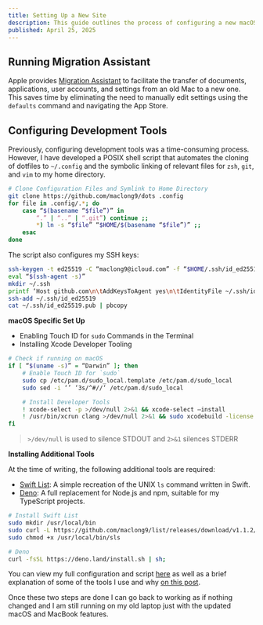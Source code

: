 ```yaml
---
title: Setting Up a New Site
description: This guide outlines the process of configuring a new macOS system.
published: April 25, 2025
---
```


## Running Migration Assistant

Apple provides [Migration Assistant](https://support.apple.com/en-us/102613) to facilitate the transfer of documents, applications, user accounts, and settings from an old Mac to a new one. This saves time by eliminating the need to manually edit settings using the `defaults` command and navigating the App Store.

## Configuring Development Tools

Previously, configuring development tools was a time-consuming process. However, I have developed a POSIX shell script that automates the cloning of dotfiles to `~/.config` and the symbolic linking of relevant files for `zsh`, `git`, and `vim` to my home directory.

```sh
# Clone Configuration Files and Symlink to Home Directory
git clone https://github.com/maclong9/dots .config
for file in .config/.*; do
	case “$(basename “$file”)” in
		“.” | “..” | “.git”) continue ;;
		*) ln -s “$file” “$HOME/$(basename “$file”)” ;;
	esac
done
```

The script also configures my SSH keys:

```sh
ssh-keygen -t ed25519 -C “maclong9@icloud.com” -f “$HOME/.ssh/id_ed25519” -N “”
eval “$(ssh-agent -s)”
mkdir ~/.ssh
printf ‘Host github.com\n\tAddKeysToAgent yes\n\tIdentityFile ~/.ssh/id_ed25519” > ~/.ssh/config
ssh-add ~/.ssh/id_ed25519
cat ~/.ssh/id_ed25519.pub | pbcopy
```

**macOS Specific Set Up**

* Enabling Touch ID for `sudo` Commands in the Terminal
* Installing Xcode Developer Tooling

```sh
# Check if running on macOS
if [ “$(uname -s)” = “Darwin” ]; then
    # Enable Touch ID for `sudo`
    sudo cp /etc/pam.d/sudo_local.template /etc/pam.d/sudo_local
    sudo sed -i ‘’ ‘3s/^#//‘ /etc/pam.d/sudo_local

    # Install Developer Tools
    ! xcode-select -p >/dev/null 2>&1 && xcode-select —install
    ! /usr/bin/xcrun clang >/dev/null 2>&1 && sudo xcodebuild -license accept
fi
```

> `>/dev/null` is used to silence STDOUT and `2>&1` silences STDERR

**Installing Additional Tools**

At the time of writing, the following additional tools are required:

* [Swift List](https://github.com/maclong9/list): A simple recreation of the UNIX `ls` command written in Swift.
* [Deno](https://deno.com): A full replacement for Node.js and npm, suitable for my TypeScript projects.

```sh
# Install Swift List
sudo mkdir /usr/local/bin
sudo curl -L https://github.com/maclong9/list/releases/download/v1.1.2/sls -o /usr/local/bin/sls
sudo chmod +x /usr/local/bin/sls

# Deno
curl -fsSL https://deno.land/install.sh | sh;
```

 You can view my full configuration and script [here](https://github.com/maclong9/dots) as well as a brief explanation of some of the tools I use and why [on this post](/articles/my-personal-setup).

Once these two steps are done I can go back to working as if nothing changed and I am still running on my old laptop just with the updated macOS and MacBook features.
